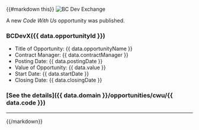 {{#markdown this}}
![BC Dev Exchange](https://bcdevexchange.org/modules/core/client/img/logo/new-logo-220px.png)

A new *Code With Us* opportunity was published. 

### BCDevX({{ data.opportunityId }})

- Title of Opportunity: {{ data.opportunityName }}
- Contract Manager: {{ data.contractManager }}
- Posting Date: {{ data.postingDate }}
- Value of Opportunity: {{ data.value }}
- Start Date: {{ data.startDate }}
- Closing Date: {{ data.closingDate }}

### [See the details]({{ data.domain }}/opportunities/cwu/{{ data.code }})

---

{{/markdown}}
